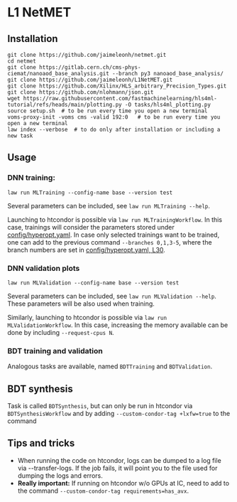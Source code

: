 # L1 NetMET
## Installation

```
git clone https://github.com/jaimeleonh/netmet.git
cd netmet
git clone https://gitlab.cern.ch/cms-phys-ciemat/nanoaod_base_analysis.git --branch py3 nanoaod_base_analysis/
git clone https://github.com/jaimeleonh/L1NetMET.git
git clone https://github.com/Xilinx/HLS_arbitrary_Precision_Types.git
git clone https://github.com/nlohmann/json.git
wget https://raw.githubusercontent.com/fastmachinelearning/hls4ml-tutorial/refs/heads/main/plotting.py -O tasks/hls4ml_plotting.py
source setup.sh  # to be run every time you open a new terminal
voms-proxy-init -voms cms -valid 192:0   # to be run every time you open a new terminal
law index --verbose  # to do only after installation or including a new task

```

## Usage
### DNN training:
```
law run MLTraining --config-name base --version test
```

Several parameters can be included, see `law run MLTraining --help`.

Launching to htcondor is possible via `law run MLTrainingWorkflow`. In this case, trainings will consider the parameters stored under [config/hyperopt.yaml](https://github.com/jaimeleonh/netmet/blob/main/config/hyperopt.yaml). In case only selected trainings want to be trained, one can add to the previous command `--branches 0,1,3-5`, where the branch numbers are set in [config/hyperopt.yaml, L30](https://github.com/jaimeleonh/netmet/blob/main/config/hyperopt.yaml#L30).

### DNN validation plots
```
law run MLValidation --config-name base --version test
```

Several parameters can be included, see `law run MLValidation --help`. These parameters will be also used when training.

Similarly, launching to htcondor is possible via `law run MLValidationWorkflow`. In this case, increasing the memory available can be done by including `--request-cpus N`.

### BDT training and validation

Analogous tasks are available, named `BDTTraining` and `BDTValidation`.


## BDT synthesis
Task is called `BDTSynthesis`, but can only be run in htcondor via `BDTSynthesisWorkflow` and by adding `--custom-condor-tag +lxfw=true` to the command


## Tips and tricks

* When running the code on htcondor, logs can be dumped to a log file via --transfer-logs. If the job fails, it will point you to the file used for dumping the logs and errors. 
* **Really important:** If running on htcondor w/o GPUs at IC, need to add to the command `--custom-condor-tag requirements=has_avx`.




